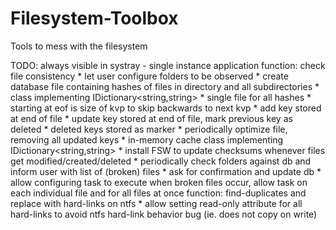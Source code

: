 # Filesystem-Toolbox
Tools to mess with the filesystem

TODO: 
  always visible in systray - single instance application
  function: check file consistency
    * let user configure folders to be observed
    * create database file containing hashes of files in directory and all subdirectories
      * class implementing IDictionary<string,string>
      * single file for all hashes
      * starting at eof is size of kvp to skip backwards to next kvp
      * add key stored at end of file
      * update key stored at end of file, mark previous key as deleted
      * deleted keys stored as marker
      * periodically optimize file, removing all updated keys
      * in-memory cache class implementing IDictionary<string,string>
    * install FSW to update checksums whenever files get modified/created/deleted
    * periodically check folders against db and inform user with list of (broken) files
      * ask for confirmation and update db
    * allow configuring task to execute when broken files occur, allow task on each individual file and for all files at once
  function: find-duplicates and replace with hard-links on ntfs
    * allow setting read-only attribute for all hard-links to avoid ntfs hard-link behavior bug (ie. does not copy on write)
